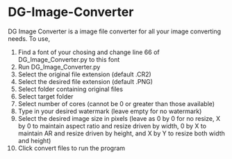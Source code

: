# DG-Image-Converter
DG Image Converter is a image file converter for all your image converting needs.
To use,
  1. Find a font of your chosing and change line 66 of DG_Image_Converter.py to this font
  2. Run DG_Image_Converter.py
  3. Select the original file extension (default .CR2)
  4. Select the desired file extension (default .PNG)
  5. Select folder containing original files
  6. Select target folder
  7. Select number of cores (cannot be 0 or greater than those available)
  8. Type in your desired watermark (leave empty for no watermark)
  9. Select the desired image size in pixels (leave as 0 by 0 for no resize, X by 0 to maintain aspect ratio and resize driven by width, 0 by X to maintain AR and resize driven by height, and X by Y to resize both width and height)
  10. Click convert files to run the program
